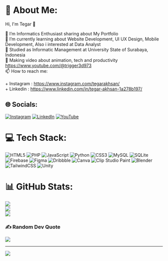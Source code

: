 # 💫 About Me:
Hi, I'm Tegar 👋

🔭 I’m Informatics Enthusiast sharing about My Portfolio<br>
🌱 I’m currently learning about Website Development, UI UX Design, Mobile Development, Also i interested at Data Analyst<br>
👯 Studied as Informatic Management at University State of Surabaya, Indonesia<br>
💬 Making video about animation, tech and productivity https://www.youtube.com/@trigger3d973<br>
📫 How to reach me: <br>      
      + Instagram : https://www.instagram.com/tegarakhsan/<br>
      + Linkedin  : https://www.linkedin.com/in/tegar-akhsan-1a278b197/


## 🌐 Socials:
[![Instagram](https://img.shields.io/badge/Instagram-%23E4405F.svg?logo=Instagram&logoColor=white)](https://instagram.com/TegarAkhsan) 
[![LinkedIn](https://img.shields.io/badge/LinkedIn-%230077B5.svg?logo=linkedin&logoColor=white)](https://linkedin.com/in/tegar-akhsan-1a278b197) 
[![YouTube](https://img.shields.io/badge/YouTube-%23FF0000.svg?logo=YouTube&logoColor=white)](https://youtube.com/@trigger3d973) 

# 💻 Tech Stack:
![HTML5](https://img.shields.io/badge/html5-%23E34F26.svg?style=for-the-badge&logo=html5&logoColor=white) 
![PHP](https://img.shields.io/badge/php-%23777BB4.svg?style=for-the-badge&logo=php&logoColor=white) 
![JavaScript](https://img.shields.io/badge/javascript-%23323330.svg?style=for-the-badge&logo=javascript&logoColor=%23F7DF1E) 
![Python](https://img.shields.io/badge/python-3670A0?style=for-the-badge&logo=python&logoColor=ffdd54) 
![CSS3](https://img.shields.io/badge/css3-%231572B6.svg?style=for-the-badge&logo=css3&logoColor=white) 
![MySQL](https://img.shields.io/badge/mysql-4479A1.svg?style=for-the-badge&logo=mysql&logoColor=white) 
![SQLite](https://img.shields.io/badge/sqlite-%2307405e.svg?style=for-the-badge&logo=sqlite&logoColor=white) 
![Firebase](https://img.shields.io/badge/firebase-a08021?style=for-the-badge&logo=firebase&logoColor=ffcd34) 
![Figma](https://img.shields.io/badge/figma-%23F24E1E.svg?style=for-the-badge&logo=figma&logoColor=white) 
![Dribbble](https://img.shields.io/badge/Dribbble-EA4C89?style=for-the-badge&logo=dribbble&logoColor=white) 
![Canva](https://img.shields.io/badge/Canva-%2300C4CC.svg?style=for-the-badge&logo=Canva&logoColor=white) 
![Clip Studio Paint](https://img.shields.io/badge/ClipStudioPaint-%23CFD3D3.svg?style=for-the-badge&logo=ClipStudioPaint&logoColor=white) 
![Blender](https://img.shields.io/badge/blender-%23F5792A.svg?style=for-the-badge&logo=blender&logoColor=white) 
![TailwindCSS](https://img.shields.io/badge/tailwindcss-%2338B2AC.svg?style=for-the-badge&logo=tailwind-css&logoColor=white) 
![Unity](https://img.shields.io/badge/unity-%23000000.svg?style=for-the-badge&logo=unity&logoColor=white)

# 📊 GitHub Stats:
![](https://github-readme-stats.vercel.app/api?username=TegarAkhsan&theme=dark&hide_border=false&include_all_commits=false&count_private=false)<br/>
![](https://github-readme-streak-stats.herokuapp.com/?user=TegarAkhsan&theme=dark&hide_border=false)<br/>
![](https://github-readme-stats.vercel.app/api/top-langs/?username=TegarAkhsan&theme=dark&hide_border=false&include_all_commits=false&count_private=false&layout=compact)

### ✍️ Random Dev Quote
![](https://quotes-github-readme.vercel.app/api?type=horizontal&theme=radical)

---
[![](https://visitcount.itsvg.in/api?id=TegarAkhsan&icon=4&color=0)](https://visitcount.itsvg.in)

<!-- Proudly created with GPRM ( https://gprm.itsvg.in ) -->

